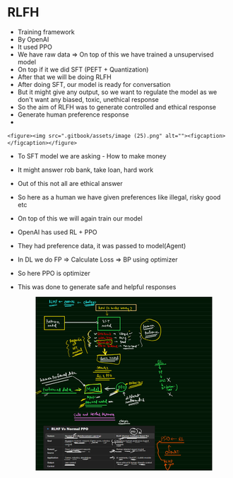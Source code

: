# RLFH

* &#x20;Training framework
* By OpenAI
* It used PPO
* We have raw data ⇒ On top of this we have trained a unsupervised model
* On top if it we did SFT (PEFT + Quantization)
* After that we will be doing RLFH
* After doing SFT, our model is ready for conversation
* But it might give any output, so we want to regulate the model as we don't want any biased, toxic, unethical response
* So the aim of RLFH was to generate controlled and ethical response&#x20;
* Generate human preference response
*

    <figure><img src=".gitbook/assets/image (25).png" alt=""><figcaption></figcaption></figure>
* &#x20;To SFT model we are asking - How to make money
* It might answer rob bank, take loan, hard work
* Out of this not all are ethical answer
* So here as a human we have given preferences like illegal, risky good etc
* On top of this we will again train our model
* OpenAI has used RL + PPO
* They had preference data, it was passed to model(Agent)
* In DL we do FP ⇒ Calculate Loss ⇒ BP using optimizer
* So here PPO is optimizer
*   This was done to generate safe and helpful responses

    <figure><img src=".gitbook/assets/image (26).png" alt=""><figcaption></figcaption></figure>
